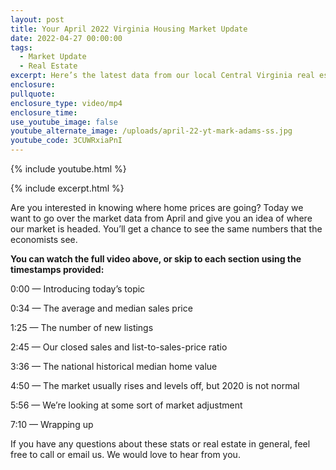 ```yaml
---
layout: post
title: Your April 2022 Virginia Housing Market Update
date: 2022-04-27 00:00:00
tags:
  - Market Update
  - Real Estate
excerpt: Here’s the latest data from our local Central Virginia real estate market.
enclosure:
pullquote:
enclosure_type: video/mp4
enclosure_time:
use_youtube_image: false
youtube_alternate_image: /uploads/april-22-yt-mark-adams-ss.jpg
youtube_code: 3CUWRxiaPnI
---
```

{% include youtube.html %}

{% include excerpt.html %}

Are you interested in knowing where home prices are going? Today we want to go over the market data from April and give you an idea of where our market is headed. You’ll get a chance to see the same numbers that the economists see.

**You can watch the full video above, or skip to each section using the timestamps provided:**

0:00 — Introducing today’s topic

0:34 — The average and median sales price&nbsp;

1:25 — The number of new listings

2:45 — Our closed sales and list-to-sales-price ratio

3:36 — The national historical median home value

4:50 — The market usually rises and levels off, but 2020 is not normal

5:56 — We’re looking at some sort of market adjustment

7:10 — Wrapping up

If you have any questions about these stats or real estate in general, feel free to call or email us. We would love to hear from you.
